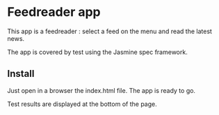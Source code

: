 # Feedreader app

This app is a feedreader : select a feed on the menu and read the latest news.

The app is covered by test using the Jasmine spec framework.

## Install

Just open in a browser the index.html file. The app is ready to go.

Test results are displayed at the bottom of the page.
